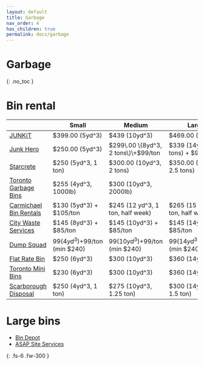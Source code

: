 ```yaml
---
layout: default
title: Garbage
nav_order: 4
has_children: true
permalink: docs/garbage
---
```


# Garbage
{: .no_toc }

# Bin rental

|           | Small              | Medium                                    | Large                                  |
|-----------|--------------------|-------------------------------------------|----------------------------------------|
| [JUNKiT](https://junkit.ca/pricing/) | $399\.00 \(5yd^3\) | $439 \(10yd^3\) | $469\.00 \(15yd^3\) |
| [Junk Hero](https://www.junk-hero.com/bin-rental-toronto/) | $250\.00 \(5yd^3\) | $299\.00 \(8yd^3, 2 tons\)\+$99/ton  | $339 \(14yd^3, 2 tons\) \+ $99/ton |
| [Starcrete](http://insighterudite.com/starcrete/) | $250 (5yd^3, 1 ton) | $300.00 (10yd^3, 2 tons) | $350.00 (14yd^3, 2.5 tons) |
| [Toronto Garbage Bins](https://www.torontogarbagebins.net/bin-rental.html) | $255 (4yd^3, 1000lb) | $300 (10yd^3, 2000lb) | |
| [Carmichael Bin Rentals](http://www.carmichaelbinrentals.com/) | $130 (5yd^3) + $105/ton | $245 (12 yd^3, 1 ton, half week) | $265 (15 yd^3, 1 ton, half week) | 
| [City Waste Services](https://citywasteservices.ca/bin-types-and-sizes/) | $145 (8yd^3) + $85/ton | $145 (10yd^3) + $85/ton | $145 (14yd^3) + $85/ton |
| [Dump Squad](https://dumpsquad.ca/) | $99 (4yd^3)+$99/ton (min $240) | $99 (10yd^3)+$99/ton (min $240) | $99 (14yd^3)+$99/ton (min $240) |
| [Flat Rate Bin](https://www.flatratebin.ca/) | $250 (6yd^3) | $300 (10yd^3) | $360 (14yd^3) |
| [Toronto Mini Bins](http://www.torontominibins.com/rates.php) |  $230 (6yd^3) | $300 (10yd^3) | $360 (14yd^3) |
| [Scarborough Disposal](https://scarboroughdisposal.com/landing/) | $250 (4yd^3, 1 ton) | $275 (10yd^3, 1.25 ton) | $300 (14yd^3, 1.5 ton) |

# Large bins
* [Bin Depot](https://www.bindepot.com/)
* [ASAP Site Services](https://www.asapsiteservices.com/roll-off-dumpster-rentals/)

{: .fs-6 .fw-300 }

